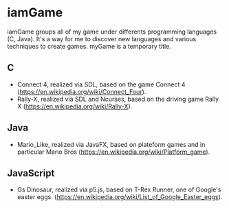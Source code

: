 # iamGame
iamGame groups all of my game under differents programming languages (C, Java). It's a way for me to discover new languages and various techniques to create games. myGame is a temporary title.

## C
- Connect 4, realized via SDL, based on the game Connect 4 (https://en.wikipedia.org/wiki/Connect_Four).
- Rally-X, realized via SDL and Ncurses, based on the driving game Rally X (https://en.wikipedia.org/wiki/Rally-X).

## Java
- Mario_Like, realized via JavaFX, based on plateform games and in particular Mario Bros (https://en.wikipedia.org/wiki/Platform_game).

## JavaScript
- Gs Dinosaur, realized via p5.js, based on T-Rex Runner, one of Google's easter eggs. (https://en.wikipedia.org/wiki/List_of_Google_Easter_eggs).
